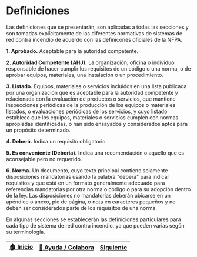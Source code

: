 # Definiciones 
Las definiciones que se presentarán, son aplicadas a todas las secciones y son tomadas explícitamente de las diferentes normativas de sistemas de red contra incendio de acuerdo con las definicones oficiales de la NFPA. 

**1. Aprobado.** Aceptable para la autoridad competente.

**2. Autoridad Competente (AHJ).** La organización, oficina o individuo responsable de hacer cumplir los requisitos de un código o una norma, o de aprobar equipos, materiales, una instalación o un procedimiento. 

**3. Listado.** Equipos, materiales o servicios incluidos en una lista publicada por una organización que es aceptable para la autoridad competente y relacionada con la evaluación de productos o servicios, que mantiene inspecciones periódicas de la producción de los equipos o materiales listados, o evaluaciones periódicas de los servicios, y cuyo listado establece que los equipos, materiales o servicios cumplen con normas apropiadas identificadas, o han sido ensayados y considerados aptos para un propósito determinado.

**4. Deberá.** Indica un requisito obligatorio.

**5. Es conveniente (Debería).** Indica una recomendación o aquello que es aconsejable pero no requerido.

**6. Norma.** Un documento, cuyo texto principal contiene solamente disposiciones mandatorias usando la palabra "deberá" para indicar requisitos y que está en un formato generalmente adecuado para referencias mandatorias por otra norma o código o para su adopción dentro de la ley. Las disposiciones no mandatorias deberán ubicarse en un apéndice o anexo, pie de página, o nota en caracteres pequeños y no deben ser considerados parte de los requisitos de una norma. 

En algunas secciones se establecerán las definiciones particulares para cada tipo de sistema de red contra incendio, ya que pueden varias según su terminología.

| [:house: Inicio](https://github.com/Andrealvch/C.RCI/wiki) | [:beginner: Ayuda / Colabora](https://github.com/Andrealvch/C.RCI/discussions/1) | [Siguiente](https://github.com/Andrealvch/C.RCI/tree/main/Section01/Normas%20utilizadas%20para%20el%20dise%C3%B1o%20de%20los%20sistemas%20de%20red%20contra%20incendio) |
| ------------------------------------------------------ |-------------- |--------------------------------------------------------------------------------------------|
